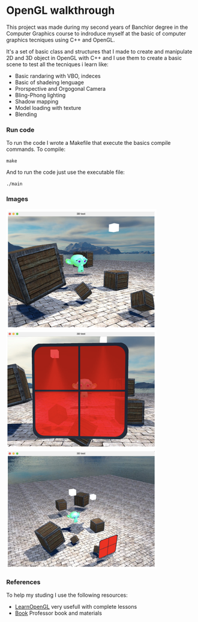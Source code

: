 # OpenGL walkthrough
This project was made during my second years of Banchlor degree in the Computer Graphics course to indroduce myself at the basic of computer graphics tecniques using C++ and OpenGL.

It's a set of basic class and structures that I made to create and manipulate 2D and 3D object in OpenGL with C++ and I use them to create a basic scene to test all the tecniques i learn like:

- Basic randaring with VBO, indeces 
- Basic of shadeing lenguage
- Prorspective and Orgogonal Camera 
- Bling-Phong lighting
- Shadow mapping
- Model loading with texture
- Blending

### Run code
To run the code I wrote a Makefile that execute the basics compile commands. To compile:
```
make
```
And to run the code just use the executable file:
```
./main
```

### Images
<div><img src="doc/scene1.png" alt="drawing" width="400"/></div>

<div><img src="doc/scenetrasparent.png" alt="drawing" width="400"/></div>
<div><img src="doc/scene2.png" alt="drawing" width="400"/></div>

### References
To help my studing I use the following resources:
- [LearnOpenGL](https://learnopengl.com/) very usefull with complete lessons
- [Book](https://www.amazon.it/Introduction-Computer-Graphics-Practical-Geometric-ebook/dp/B07NPSGGLS?ref_=ast_author_mpb) Professor book and materials